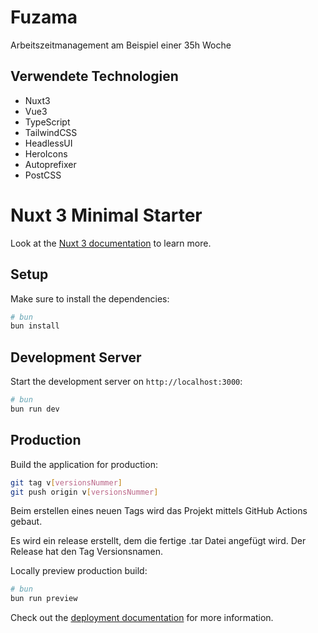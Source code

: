 # Fuzama
Arbeitszeitmanagement am Beispiel einer 35h Woche

## Verwendete Technologien
- Nuxt3
- Vue3
- TypeScript
- TailwindCSS
- HeadlessUI
- HeroIcons
- Autoprefixer
- PostCSS

# Nuxt 3 Minimal Starter

Look at the [Nuxt 3 documentation](https://nuxt.com/docs/getting-started/introduction) to learn more.

## Setup

Make sure to install the dependencies:

```bash
# bun
bun install
```

## Development Server

Start the development server on `http://localhost:3000`:

```bash
# bun
bun run dev
```

## Production

Build the application for production:

```bash
git tag v[versionsNummer]
git push origin v[versionsNummer]
```

Beim erstellen eines neuen Tags wird das Projekt mittels GitHub Actions gebaut.

Es wird ein release erstellt, dem die fertige .tar Datei angefügt wird.
Der Release hat den Tag Versionsnamen.


Locally preview production build:

```bash
# bun
bun run preview
```

Check out the [deployment documentation](https://nuxt.com/docs/getting-started/deployment) for more information.

